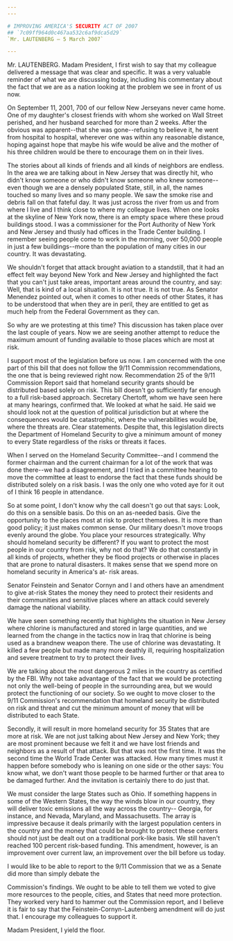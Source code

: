 ```yaml
---
---

# IMPROVING AMERICA'S SECURITY ACT OF 2007
## `7c09ff964d0c467aa532c6af9dca5d29`
`Mr. LAUTENBERG — 5 March 2007`

---
```



Mr. LAUTENBERG. Madam President, I first wish to say that my 
colleague delivered a message that was clear and specific. It was a 
very valuable reminder of what we are discussing today, including his 
commentary about the fact that we are as a nation looking at the 
problem we see in front of us now.

On September 11, 2001, 700 of our fellow New Jerseyans never came 
home. One of my daughter's closest friends with whom she worked on Wall 
Street perished, and her husband searched for more than 2 weeks. After 
the obvious was apparent--that she was gone--refusing to believe it, he 
went from hospital to hospital, wherever one was within any reasonable 
distance, hoping against hope that maybe his wife would be alive and 
the mother of his three children would be there to encourage them on in 
their lives.

The stories about all kinds of friends and all kinds of neighbors are 
endless. In the area we are talking about in New Jersey that was 
directly hit, who didn't know someone or who didn't know someone who 
knew someone--even though we are a densely populated State, still, in 
all, the names touched so many lives and so many people. We saw the 
smoke rise and debris fall on that fateful day. It was just across the 
river from us and from where I live and I think close to where my 
colleague lives. When one looks at the skyline of New York now, there 
is an empty space where these proud buildings stood. I was a 
commissioner for the Port Authority of New York and New Jersey and 
thusly had offices in the Trade Center building. I remember seeing 
people come to work in the morning, over 50,000 people in just a few 
buildings--more than the population of many cities in our country. It 
was devastating.

We shouldn't forget that attack brought aviation to a standstill, 
that it had an effect felt way beyond New York and New Jersey and 
highlighted the fact that you can't just take areas, important areas 
around the country, and say: Well, that is kind of a local situation. 
It is not true. It is not true. As Senator Menendez pointed out, when 
it comes to other needs of other States, it has to be understood that 
when they are in peril, they are entitled to get as much help from the 
Federal Government as they can.

So why are we protesting at this time? This discussion has taken 
place over the last couple of years. Now we are seeing another attempt 
to reduce the maximum amount of funding available to those places which 
are most at risk.

I support most of the legislation before us now. I am concerned with 
the one part of this bill that does not follow the 9/11 Commission 
recommendations, the one that is being reviewed right now. 
Recommendation 25 of the 9/11 Commission Report said that homeland 
security grants should be distributed based solely on risk. This bill 
doesn't go sufficiently far enough to a full risk-based approach. 
Secretary Chertoff, whom we have seen here at many hearings, confirmed 
that. We looked at what he said. He said we should look not at the 
question of political jurisdiction but at where the consequences would 
be catastrophic, where the vulnerabilities would be, where the threats 
are. Clear statements. Despite that, this legislation directs the 
Department of Homeland Security to give a minimum amount of money to 
every State regardless of the risks or threats it faces.

When I served on the Homeland Security Committee--and I commend the 
former chairman and the current chairman for a lot of the work that was 
done there--we had a disagreement, and I tried in a committee hearing 
to move the committee at least to endorse the fact that these funds 
should be distributed solely on a risk basis. I was the only one who 
voted aye for it out of I think 16 people in attendance.

So at some point, I don't know why the call doesn't go out that says: 
Look, do this on a sensible basis. Do this on an as-needed basis. Give 
the opportunity to the places most at risk to protect themselves. It is 
more than good policy; it just makes common sense. Our military doesn't 
move troops evenly around the globe. You place your resources 
strategically. Why should homeland security be different? If you want 
to protect the most people in our country from risk, why not do that? 
We do that constantly in all kinds of projects, whether they be flood 
projects or otherwise in places that are prone to natural disasters. It 
makes sense that we spend more on homeland security in America's at-
risk areas.

Senator Feinstein and Senator Cornyn and I and others have an 
amendment to give at-risk States the money they need to protect their 
residents and their communities and sensitive places where an attack 
could severely damage the national viability.

We have seen something recently that highlights the situation in New 
Jersey where chlorine is manufactured and stored in large quantities, 
and we learned from the change in the tactics now in Iraq that chlorine 
is being used as a brandnew weapon there. The use of chlorine was 
devastating. It killed a few people but made many more deathly ill, 
requiring hospitalization and severe treatment to try to protect their 
lives.


We are talking about the most dangerous 2 miles in the country as 
certified by the FBI. Why not take advantage of the fact that we would 
be protecting not only the well-being of people in the surrounding 
area, but we would protect the functioning of our society. So we ought 
to move closer to the 9/11 Commission's recommendation that homeland 
security be distributed on risk and threat and cut the minimum amount 
of money that will be distributed to each State.

Secondly, it will result in more homeland security for 35 States that 
are more at risk. We are not just talking about New Jersey and New 
York; they are most prominent because we felt it and we have lost 
friends and neighbors as a result of that attack. But that was not the 
first time. It was the second time the World Trade Center was attacked. 
How many times must it happen before somebody who is leaning on one 
side or the other says: You know what, we don't want those people to be 
harmed further or that area to be damaged further. And the invitation 
is certainly there to do just that.

We must consider the large States such as Ohio. If something happens 
in some of the Western States, the way the winds blow in our country, 
they will deliver toxic emissions all the way across the country--
Georgia, for instance, and Nevada, Maryland, and Massachusetts. The 
array is impressive because it deals primarily with the largest 
population centers in the country and the money that could be brought 
to protect these centers should not just be dealt out on a traditional 
pork-like basis. We still haven't reached 100 percent risk-based 
funding. This amendment, however, is an improvement over current law, 
an improvement over the bill before us today.

I would like to be able to report to the 9/11 Commission that we as a 
Senate did more than simply debate the


Commission's findings. We ought to be able to tell them we voted to 
give more resources to the people, cities, and States that need more 
protection. They worked very hard to hammer out the Commission report, 
and I believe it is fair to say that the Feinstein-Cornyn-Lautenberg 
amendment will do just that. I encourage my colleagues to support it.

Madam President, I yield the floor.